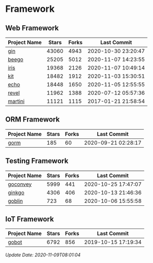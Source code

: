# Framework

## Web Framework
| Project Name | Stars | Forks | Last Commit |
| ------------ | ----- | ----- | ----------- |
| [gin](https://github.com/gin-gonic/gin) | 43060 | 4943 | 2020-10-30 23:20:47 |
| [beego](https://github.com/astaxie/beego) | 25205 | 5012 | 2020-11-07 14:23:55 |
| [iris](https://github.com/kataras/iris) | 19368 | 2126 | 2020-11-07 10:49:14 |
| [kit](https://github.com/go-kit/kit) | 18482 | 1912 | 2020-11-03 15:30:51 |
| [echo](https://github.com/labstack/echo) | 18448 | 1650 | 2020-11-05 12:55:55 |
| [revel](https://github.com/revel/revel) | 11962 | 1388 | 2020-07-12 05:57:36 |
| [martini](https://github.com/go-martini/martini) | 11121 | 1115 | 2017-01-21 21:58:54 |

## ORM Framework
| Project Name | Stars | Forks | Last Commit |
| ------------ | ----- | ----- | ----------- |
| [gorm](https://github.com/jinzhu/gorm) | 185 | 60 | 2020-09-21 02:28:17 |

## Testing Framework
| Project Name | Stars | Forks | Last Commit |
| ------------ | ----- | ----- | ----------- |
| [goconvey](https://github.com/smartystreets/goconvey) | 5999 | 441 | 2020-10-25 17:47:07 |
| [ginkgo](https://github.com/onsi/ginkgo) | 4306 | 406 | 2020-10-13 21:46:36 |
| [goblin](https://github.com/franela/goblin) | 723 | 68 | 2020-10-06 15:55:58 |

## IoT Framework
| Project Name | Stars | Forks | Last Commit |
| ------------ | ----- | ----- | ----------- |
| [gobot](https://github.com/hybridgroup/gobot) | 6792 | 856 | 2019-10-15 17:19:34 |

*Update Date: 2020-11-09T08:01:04*